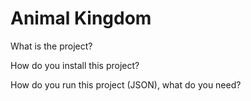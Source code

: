 # Animal Kingdom

What is the project?

How do you install this project?

How do you run this project (JSON), what do you need?
